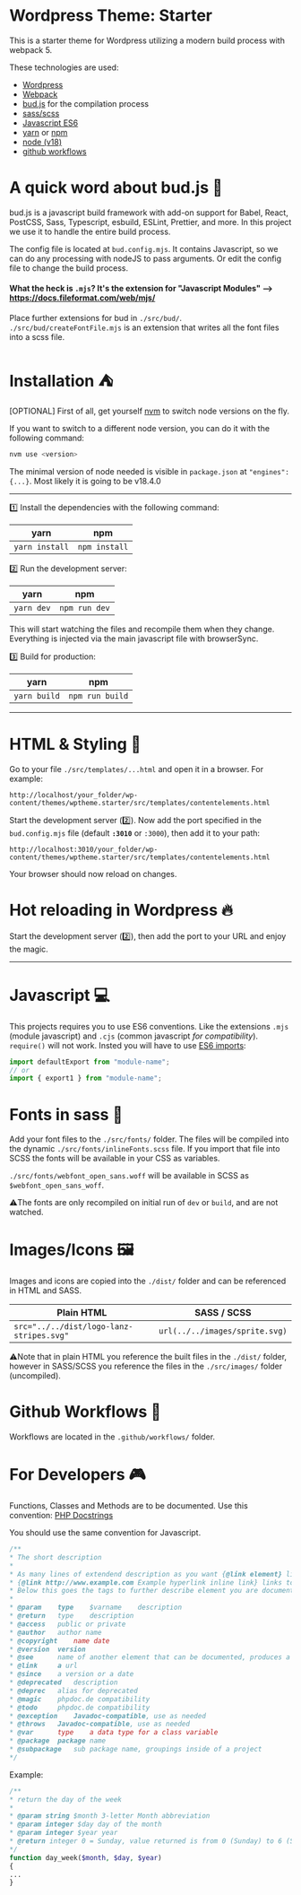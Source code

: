 # Wordpress Theme: Starter

This is a starter theme for Wordpress utilizing a modern build process with webpack 5.

These technologies are used:

- [Wordpress](https://wordpress.org/)
- [Webpack](https://webpack.js.org/)
- [bud.js](https://bud.js.org/) for the compilation process
- [sass/scss](https://sass-lang.com/)
- [Javascript ES6](https://javascript.info/)
- [yarn](https://yarnpkg.com/) or [npm](https://www.npmjs.com/)
- [node (v18)](https://nodejs.org/)
- [github workflows](https://docs.github.com/en/actions/using-workflows)

# A quick word about bud.js 💮

bud.js is a javascript build framework with add-on support for Babel, React, PostCSS, Sass, Typescript, esbuild, ESLint, Prettier, and more.
In this project we use it to handle the entire build process.

The config file is located at `bud.config.mjs`. It contains Javascript, so we can do any processing with nodeJS to pass arguments. Or edit the config file to change the build process.

#### What the heck is ```.mjs```? It's the extension for "Javascript Modules" --> https://docs.fileformat.com/web/mjs/

Place further extensions for bud in ``./src/bud/``. ``./src/bud/createFontFile.mjs`` is an extension that writes all the font files into a scss file.

# Installation ⛺

[OPTIONAL] First of all, get yourself [nvm](https://github.com/nvm-sh/nvm) to switch node versions on the fly.

If you want to switch to a different node version, you can do it with the following command:

```bash
nvm use <version>
```

The minimal version of node needed is visible in ``package.json`` at ``"engines": {...}``. Most likely it is going to be v18.4.0

---

1️⃣ Install the dependencies with the following command:

| yarn             | npm             |
|------------------|-----------------|
| ``yarn install`` | ``npm install`` |

2️⃣ Run the development server:

| yarn         | npm             |
|--------------|-----------------|
| ``yarn dev`` | ``npm run dev`` |

This will start watching the files and recompile them when they change. Everything is injected via the main javascript file with browserSync.

3️⃣ Build for production:

| yarn           | npm               |
|----------------|-------------------|
| ``yarn build`` | ``npm run build`` |

---

# HTML & Styling 🎨

Go to your file ``./src/templates/...html`` and open it in a browser. For example:

``http://localhost/your_folder/wp-content/themes/wptheme.starter/src/templates/contentelements.html``

Start the development server (2️⃣).
Now add the port specified in the ``bud.config.mjs`` file (default **``:3010``** or ``:3000``), then add it to your path:

````http://localhost:3010/your_folder/wp-content/themes/wptheme.starter/src/templates/contentelements.html````

Your browser should now reload on changes.

# Hot reloading in Wordpress 🔥

Start the development server (2️⃣), then add the port to your URL and enjoy the magic.

---

# Javascript 💻

This projects requires you to use ES6 conventions. Like the extensions ``.mjs`` (module javascript) and ``.cjs`` (common javascript _for compatibility_).
``require()`` will not work. Insted you will have to use [ES6 imports](https://developer.mozilla.org/en-US/docs/Web/JavaScript/Reference/Statements/import):

```js
import defaultExport from "module-name";
// or
import { export1 } from "module-name";
```

# Fonts in sass 🖤

Add your font files to the ``./src/fonts/`` folder. The files will be compiled into the dynamic ``./src/fonts/inlineFonts.scss`` file.
If you import that file into SCSS the fonts will be available in your CSS as variables.

``./src/fonts/webfont_open_sans.woff`` will be available in SCSS as ``$webfont_open_sans_woff``.
 
⚠️The fonts are only recompiled on initial run of ``dev`` or ``build``, and are not watched.

# Images/Icons 🖼

Images and icons are copied into the ``./dist/`` folder and can be referenced in HTML and SASS.


| Plain HTML                                 | SASS / SCSS                       |
|--------------------------------------------|-----------------------------------|
| ``src="../../dist/logo-lanz-stripes.svg"`` | ``url(../../images/sprite.svg)``  |

⚠️Note that in plain HTML you reference the built files in the ``./dist/`` folder, however in SASS/SCSS you reference the files in the ``./src/images/`` folder (uncompiled).


# Github Workflows 🚀

Workflows are located in the ``.github/workflows/`` folder.

# For Developers 🎮

Functions, Classes and Methods are to be documented. Use this convention:
[PHP Docstrings](http://phpdocu.sourceforge.net/howto.php)

You should use the same convention for Javascript.

```php
/**
* The short description
*
* As many lines of extendend description as you want {@link element} links to an element
* {@link http://www.example.com Example hyperlink inline link} links to a website
* Below this goes the tags to further describe element you are documenting
*
* @param  	type	$varname	description
* @return 	type	description
* @access 	public or private
* @author 	author name 
* @copyright	name date
* @version	version
* @see		name of another element that can be documented, produces a link to it in the documentation
* @link		a url
* @since  	a version or a date
* @deprecated	description
* @deprec	alias for deprecated
* @magic	phpdoc.de compatibility
* @todo		phpdoc.de compatibility
* @exception	Javadoc-compatible, use as needed
* @throws  	Javadoc-compatible, use as needed
* @var		type	a data type for a class variable
* @package	package name
* @subpackage	sub package name, groupings inside of a project
*/
```

Example:
```php
/**
* return the day of the week
*
* @param string $month 3-letter Month abbreviation
* @param integer $day day of the month
* @param integer $year year
* @return integer 0 = Sunday, value returned is from 0 (Sunday) to 6 (Saturday)
*/
function day_week($month, $day, $year)
{
...
}
```